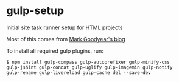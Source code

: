 gulp-setup
==========

Initial site task runner setup for HTML projects

Most of this comes from [Mark Goodyear's blog](http://markgoodyear.com/2014/01/getting-started-with-gulp/)

To install all required gulp plugins, run:

<code>$ npm install gulp-compass gulp-autoprefixer gulp-minify-css gulp-jshint gulp-concat gulp-uglify gulp-imagemin gulp-notify gulp-rename gulp-livereload gulp-cache del --save-dev</code>

